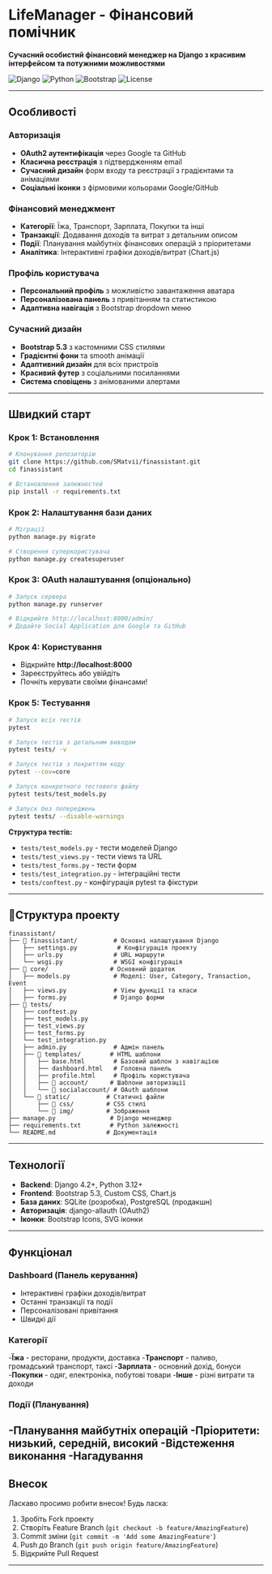 # LifeManager - Фінансовий помічник

**Сучасний особистий фінансовий менеджер на Django з красивим інтерфейсом та потужними можливостями**

![Django](https://img.shields.io/badge/Django-4.2+-092E20?logo=django&logoColor=white)
![Python](https://img.shields.io/badge/Python-3.12+-3776AB?logo=python&logoColor=white)
![Bootstrap](https://img.shields.io/badge/Bootstrap-5.3-7952B3?logo=bootstrap&logoColor=white)
![License](https://img.shields.io/badge/License-MIT-green.svg)

---

## Особливості

### Авторизація
- **OAuth2 аутентифікація** через Google та GitHub
- **Класична реєстрація** з підтвердженням email
- **Сучасний дизайн** форм входу та реєстрації з градієнтами та анімаціями
- **Соціальні іконки** з фірмовими кольорами Google/GitHub

### Фінансовий менеджмент
- **Категорії**: Їжа, Транспорт, Зарплата, Покупки та інші
- **Транзакції**: Додавання доходів та витрат з детальним описом
- **Події**: Планування майбутніх фінансових операцій з пріоритетами
- **Аналітика**: Інтерактивні графіки доходів/витрат (Chart.js)

### Профіль користувача
- **Персональний профіль** з можливістю завантаження аватара
- **Персоналізована панель** з привітанням та статистикою
- **Адаптивна навігація** з Bootstrap dropdown меню

### Сучасний дизайн
- **Bootstrap 5.3** з кастомними CSS стилями
- **Градієнтні фони** та smooth анімації
- **Адаптивний дизайн** для всіх пристроїв
- **Красивий футер** з соціальними посиланнями
- **Система сповіщень** з анімованими алертами

---

## Швидкий старт

### Крок 1: Встановлення
```bash
# Клонування репозиторію
git clone https://github.com/SMatvii/finassistant.git
cd finassistant

# Встановлення залежностей
pip install -r requirements.txt
```

### Крок 2: Налаштування бази даних
```bash
# Міграції
python manage.py migrate

# Створення суперкористувача
python manage.py createsuperuser

```
### Крок 3: OAuth налаштування (опціонально)
```bash
# Запуск сервера
python manage.py runserver

# Відкрийте http://localhost:8000/admin/
# Додайте Social Application для Google та GitHub
```

### Крок 4: Користування
- Відкрийте **http://localhost:8000**
- Зареєструйтесь або увійдіть
- Почніть керувати своїми фінансами!

### Крок 5: Тестування
```bash
# Запуск всіх тестів
pytest

# Запуск тестів з детальним виводом
pytest tests/ -v

# Запуск тестів з покриттям коду
pytest --cov=core

# Запуск конкретного тестового файлу
pytest tests/test_models.py

# Запуск без попереджень
pytest tests/ --disable-warnings
```

**Структура тестів:**
- `tests/test_models.py` - тести моделей Django
- `tests/test_views.py` - тести views та URL
- `tests/test_forms.py` - тести форм
- `tests/test_integration.py` - інтеграційні тести
- `tests/conftest.py` - конфігурація pytest та фікстури

---

## 📁Структура проекту

```
finassistant/
├── 📁 finassistant/          # Основні налаштування Django
│   ├── settings.py           # Конфігурація проекту
│   ├── urls.py              # URL маршрути
│   └── wsgi.py              # WSGI конфігурація
├── 📁 core/                 # Основний додаток
│   ├── models.py            # Моделі: User, Category, Transaction, Event
│   ├── views.py             # View функції та класи
│   ├── forms.py             # Django форми
├── 📁 tests/
│   ├── conftest.py
│   ├── test_models.py
│   ├── test_views.py
│   ├── test_forms.py
│   └── test_integration.py
│   ├── admin.py             # Адмін панель
│   ├── 📁 templates/        # HTML шаблони
│   │   ├── base.html        # Базовий шаблон з навігацією
│   │   ├── dashboard.html   # Головна панель
│   │   ├── profile.html     # Профіль користувача
│   │   ├── 📁 account/      # Шаблони авторизації
│   │   └── 📁 socialaccount/ # OAuth шаблони
│   └── 📁 static/          # Статичні файли
│       ├── 📁 css/         # CSS стилі
│       └── 📁 img/         # Зображення
├── manage.py               # Django менеджер
├── requirements.txt        # Python залежності
└── README.md              # Документація
```

---

## Технології

- **Backend**: Django 4.2+, Python 3.12+
- **Frontend**: Bootstrap 5.3, Custom CSS, Chart.js
- **База даних**: SQLite (розробка), PostgreSQL (продакшн)
- **Авторизація**: django-allauth (OAuth2)
- **Іконки**: Bootstrap Icons, SVG іконки

---

## Функціонал

### Dashboard (Панель керування)
- Інтерактивні графіки доходів/витрат
- Останні транзакції та події
- Персоналізовані привітання
- Швидкі дії

### Категорії
-**Їжа** - ресторани, продукти, доставка
-**Транспорт** - паливо, громадський транспорт, таксі
-**Зарплата** - основний дохід, бонуси
-**Покупки** - одяг, електроніка, побутові товари
-**Інше** - різні витрати та доходи

### Події (Планування)
-Планування майбутніх операцій
-Пріоритети: низький, середній, високий
-Відстеження виконання
-Нагадування
---

## Внесок

Ласкаво просимо робити внесок! Будь ласка:

1. Зробіть Fork проекту
2. Створіть Feature Branch (`git checkout -b feature/AmazingFeature`)
3. Commit зміни (`git commit -m 'Add some AmazingFeature'`)
4. Push до Branch (`git push origin feature/AmazingFeature`)
5. Відкрийте Pull Request
---

